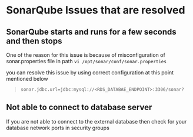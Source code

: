# SonarQube Issues that are resolved

## SonarQube starts and runs for a few seconds and then stops

One of the reason for this issue is because of misconfiguration of sonar.properties file in path `vi /opt/sonar/conf/sonar.properties`

you can resolve this issue by using correct configuration at this point mentioned below

> `sonar.jdbc.url=jdbc:mysql://<RDS_DATABAE_ENDPOINT>:3306/sonar?`

## Not able to connect to database server

If you are not able to connect to the external database then check for your database network ports in security groups
